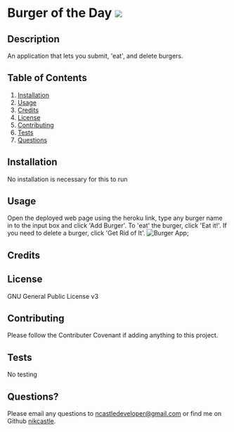 
# Burger of the Day  <img src="https://img.shields.io/badge/License-GNU General Public License v3-yellow"></img>

## Description
An application that lets you submit, 'eat', and delete burgers.

## Table of Contents
1. [Installation](#installation)
2. [Usage](#usage)
3. [Credits](#credits)
4. [License](#license)
5. [Contributing](#contributing)
6. [Tests](#tests)
7. [Questions](#questions)

## Installation
No installation is necessary for this to run

## Usage
Open the deployed web page using the heroku link, type any burger name in to the input box and click 'Add Burger'. To 'eat' the burger, click 'Eat it!'. If you need to delete a burger, click 'Get Rid of It'.
![Burger App](.public/assets/images/burgerapp.png);

## Credits
 

## License
GNU General Public License v3

## Contributing
Please follow the Contributer Covenant if adding anything to this project.

## Tests
No testing

## Questions?
Please email any questions to [ncastledeveloper@gmail.com](mailto:ncastledeveloper@gmail.com) or find me on Github [nikcastle](https://github.com/nikcastle).
